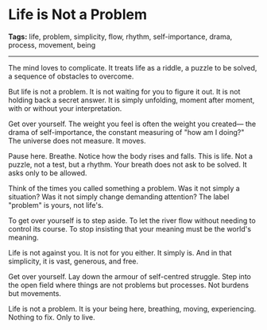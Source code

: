 # Life is Not a Problem

**Tags:** life, problem, simplicity, flow, rhythm, self-importance, drama, process, movement, being

---

The mind loves to complicate.
It treats life as a riddle,
a puzzle to be solved,
a sequence of obstacles to overcome.

But life is not a problem.
It is not waiting for you to figure it out.
It is not holding back a secret answer.
It is simply unfolding,
moment after moment,
with or without your interpretation.

Get over yourself.
The weight you feel is often the weight you created—
the drama of self-importance,
the constant measuring of "how am I doing?"
The universe does not measure.
It moves.

Pause here.
Breathe.
Notice how the body rises and falls.
This is life.
Not a puzzle,
not a test,
but a rhythm.
Your breath does not ask to be solved.
It asks only to be allowed.

Think of the times you called something a problem.
Was it not simply a situation?
Was it not simply change demanding attention?
The label "problem" is yours,
not life's.

To get over yourself is to step aside.
To let the river flow
without needing to control its course.
To stop insisting that your meaning
must be the world's meaning.

Life is not against you.
It is not for you either.
It simply is.
And in that simplicity,
it is vast, generous, and free.

Get over yourself.
Lay down the armour of self-centred struggle.
Step into the open field
where things are not problems
but processes.
Not burdens
but movements.

Life is not a problem.
It is your being here,
breathing,
moving,
experiencing.
Nothing to fix.
Only to live.





